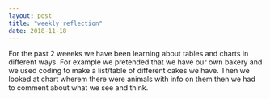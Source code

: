 ```yaml
---
layout: post
title: "weekly reflection"
date: 2018-11-18
---
```

For the past 2 weeeks we have been learning about tables and charts in different ways. For example we pretended that we have our own bakery and we used coding to make a list/table of different cakes we have. Then we looked at chart wherem there were animals with info on them then we had to comment about what we see and think. 
